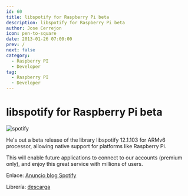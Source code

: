 ```yaml
---
id: 60
title: libspotify for Raspberry Pi beta
description: libspotify for Raspberry Pi beta
author: Jose Cerrejon
icon: pen-to-square
date: 2013-01-26 07:00:00
prev: /
next: false
category:
  - Raspberry PI
  - Developer
tag:
  - Raspberry PI
  - Developer
---
```


# libspotify for Raspberry Pi beta

![spotify](/images/spotify.jpg)

He's out a beta release of the library libspotify 12.1.103 for ARMv6 processor, allowing native support for platforms like Raspberry Pi.

This will enable future applications to connect to our accounts (premium only), and enjoy this great service with millions of users.

Enlace: [Anuncio blog Spotify](https://developer.spotify.com/blog/)

Librería: [descarga](https://developer.spotify.com/technologies/libspotify/#download)